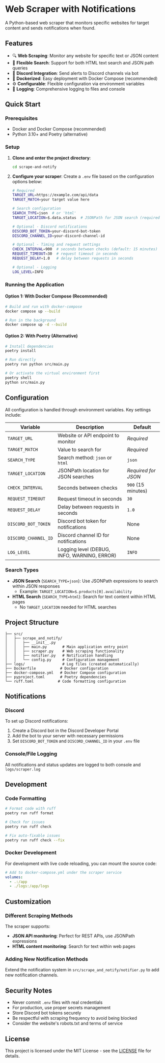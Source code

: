# Web Scraper with Notifications

A Python-based web scraper that monitors specific websites for target content and sends notifications when found.

## Features

- 🔍 **Web Scraping**: Monitor any website for specific text or JSON content
- 🎯 **Flexible Search**: Support for both HTML text search and JSON path queries
- 💬 **Discord Integration**: Send alerts to Discord channels via bot
- 🐳 **Dockerized**: Easy deployment with Docker Compose (recommended)
- ⚙️ **Configurable**: Flexible configuration via environment variables
- 📝 **Logging**: Comprehensive logging to files and console

## Quick Start

### Prerequisites

- Docker and Docker Compose (recommended)
- Python 3.10+ and Poetry (alternative)

### Setup

1. **Clone and enter the project directory**:
   ```bash
   cd scrape-and-notify
   ```

2. **Configure your scraper**:
   Create a `.env` file based on the configuration options below:
   ```bash
   # Required
   TARGET_URL=https://example.com/api/data
   TARGET_MATCH=your target value here
   
   # Search configuration
   SEARCH_TYPE=json  # or 'html'
   TARGET_LOCATION=$.data.status  # JSONPath for JSON search (required for json type)
   
   # Optional - Discord notifications
   DISCORD_BOT_TOKEN=your-discord-bot-token
   DISCORD_CHANNEL_ID=your-discord-channel-id
   
   # Optional - Timing and request settings
   CHECK_INTERVAL=900  # seconds between checks (default: 15 minutes)
   REQUEST_TIMEOUT=30  # request timeout in seconds
   REQUEST_DELAY=1.0   # delay between requests in seconds
   
   # Optional - Logging
   LOG_LEVEL=INFO
   ```

### Running the Application

#### Option 1: With Docker Compose (Recommended)

```bash
# Build and run with docker-compose
docker compose up --build

# Run in the background
docker compose up -d --build
```

#### Option 2: With Poetry (Alternative)

```bash
# Install dependencies
poetry install

# Run directly
poetry run python src/main.py

# Or activate the virtual environment first
poetry shell
python src/main.py
```

## Configuration

All configuration is handled through environment variables. Key settings include:

| Variable | Description | Default |
|----------|-------------|---------|
| `TARGET_URL` | Website or API endpoint to monitor | *Required* |
| `TARGET_MATCH` | Value to search for | *Required* |
| `SEARCH_TYPE` | Search method: `json` or `html` | `json` |
| `TARGET_LOCATION` | JSONPath location for JSON searches | *Required for JSON* |
| `CHECK_INTERVAL` | Seconds between checks | `900` (15 minutes) |
| `REQUEST_TIMEOUT` | Request timeout in seconds | `30` |
| `REQUEST_DELAY` | Delay between requests in seconds | `1.0` |
| `DISCORD_BOT_TOKEN` | Discord bot token for notifications | None |
| `DISCORD_CHANNEL_ID` | Discord channel ID for notifications | None |
| `LOG_LEVEL` | Logging level (DEBUG, INFO, WARNING, ERROR) | `INFO` |

### Search Types

- **JSON Search** (`SEARCH_TYPE=json`): Use JSONPath expressions to search within JSON responses
  - Example: `TARGET_LOCATION=$.products[0].availability` 
- **HTML Search** (`SEARCH_TYPE=html`): Search for text content within HTML pages
  - No `TARGET_LOCATION` needed for HTML searches

## Project Structure

```
├── src/
│   ├── scrape_and_notify/
│   │   ├── __init__.py
│   │   ├── main.py       # Main application entry point
│   │   ├── scraper.py    # Web scraping functionality
│   │   ├── notifier.py   # Notification handling
│   │   └── config.py     # Configuration management
├── logs/                 # Log files (created automatically)
├── Dockerfile           # Docker configuration
├── docker-compose.yml   # Docker Compose configuration
├── pyproject.toml       # Poetry dependencies
└── ruff.toml           # Code formatting configuration
```

## Notifications

### Discord
To set up Discord notifications:
1. Create a Discord bot in the Discord Developer Portal
2. Add the bot to your server with necessary permissions
3. Set `DISCORD_BOT_TOKEN` and `DISCORD_CHANNEL_ID` in your `.env` file

### Console/File Logging
All notifications and status updates are logged to both console and `logs/scraper.log`

## Development

### Code Formatting
```bash
# Format code with ruff
poetry run ruff format

# Check for issues
poetry run ruff check

# Fix auto-fixable issues
poetry run ruff check --fix
```

### Docker Development
For development with live code reloading, you can mount the source code:
```yaml
# Add to docker-compose.yml under the scraper service
volumes:
  - .:/app
  - ./logs:/app/logs
```

## Customization

### Different Scraping Methods
The scraper supports:
- **JSON API monitoring**: Perfect for REST APIs, use JSONPath expressions
- **HTML content monitoring**: Search for text within web pages

### Adding New Notification Methods
Extend the notification system in `src/scrape_and_notify/notifier.py` to add new notification channels.

## Security Notes

- Never commit `.env` files with real credentials
- For production, use proper secrets management
- Store Discord bot tokens securely
- Be respectful with scraping frequency to avoid being blocked
- Consider the website's robots.txt and terms of service

## License

This project is licensed under the MIT License - see the [LICENSE](LICENSE) file for details.
